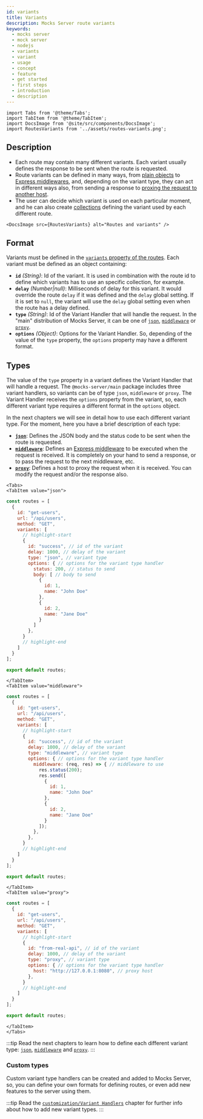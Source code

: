 ```yaml
---
id: variants
title: Variants
description: Mocks Server route variants
keywords:
  - mocks server
  - mock server
  - nodejs
  - variants
  - variant
  - usage
  - concept
  - feature
  - get started
  - first steps
  - introduction
  - description
---
```


```mdx-code-block
import Tabs from '@theme/Tabs';
import TabItem from '@theme/TabItem';
import DocsImage from '@site/src/components/DocsImage';
import RoutesVariants from '../assets/routes-variants.png';
```

## Description

* Each route may contain many different variants. Each variant usually defines the response to be sent when the route is requested.
* Route variants can be defined in many ways, from [plain objects](usage/variants/json.md) to [Express middlewares](usage/variants/middleware.md), and, depending on the variant type, they can act in different ways also, from sending a response to [proxing the request to another host](usage/variants/proxy.md).
* The user can decide which variant is used on each particular moment, and he can also create [collections](usage/collections.md) defining the variant used by each different route.

```mdx-code-block
<DocsImage src={RoutesVariants} alt="Routes and variants" />
```

## Format

Variants must be defined in the [`variants` property of the routes](usage/routes.md). Each variant must be defined as an object containing:

* __`id`__ _(String)_: Id of the variant. It is used in combination with the route id to define which variants has to use an specific collection, for example.
* __`delay`__ _(Number|null)_: Milliseconds of delay for this variant. It would override the route `delay` if it was defined and the `delay` global setting. If it is set to `null`, the variant will use the `delay` global setting even when the route has a delay defined.
* __`type`__ _(String)_: Id of the Variant Handler that will handle the request. In the "main" distribution of Mocks Server, it can be one of [`json`](usage/variants/json.md), [`middleware`](usage/variants/middleware.md) or [`proxy`](usage/variants/proxy.md).
* __`options`__ _(Object)_: Options for the Variant Handler. So, depending of the value of the `type` property, the `options` property may have a different format.

## Types

The value of the `type` property in a variant defines the Variant Handler that will handle a request. The `@mocks-server/main` package includes three variant handlers, so variants can be of type `json`, `middleware` or `proxy`. The Variant Handler receives the `options` property from the variant, so, each different variant type requires a different format in the `options` object.

In the next chapters we will see in detail how to use each different variant type. For the moment, here you have a brief description of each type:

* __[`json`](usage/variants/json.md)__: Defines the JSON body and the status code to be sent when the route is requested. 
* __[`middleware`](usage/variants/middleware.md)__: Defines an [Express middleware](https://expressjs.com/en/guide/using-middleware.html) to be executed when the request is received. It is completely on your hand to send a response, or to pass the request to the next middleware, etc.
* __[`proxy`](usage/variants/proxy.md)__: Defines a host to proxy the request when it is received. You can modify the request and/or the response also.

```mdx-code-block
<Tabs>
<TabItem value="json">
```

```js
const routes = [
  {
    id: "get-users",
    url: "/api/users",
    method: "GET",
    variants: [
      // highlight-start
      {
        id: "success", // id of the variant
        delay: 1000, // delay of the variant
        type: "json", // variant type
        options: { // options for the variant type handler
          status: 200, // status to send
          body: [ // body to send
            {
              id: 1,
              name: "John Doe"
            },
            {
              id: 2,
              name: "Jane Doe"
            }
          ]
        },
      }
      // highlight-end
    ]
  }
];

export default routes;
```

```mdx-code-block
</TabItem>
<TabItem value="middleware">
```

```js
const routes = [
  {
    id: "get-users",
    url: "/api/users",
    method: "GET",
    variants: [
      // highlight-start
      {
        id: "success", // id of the variant
        delay: 1000, // delay of the variant
        type: "middleware", // variant type
        options: { // options for the variant type handler
          middleware: (req, res) => { // middleware to use
            res.status(200);
            res.send([
              {
                id: 1,
                name: "John Doe"
              },
              {
                id: 2,
                name: "Jane Doe"
              }
            ]);
          },
        },
      }
      // highlight-end
    ]
  }
];

export default routes;
```

```mdx-code-block
</TabItem>
<TabItem value="proxy">
```

```js
const routes = [
  {
    id: "get-users",
    url: "/api/users",
    method: "GET",
    variants: [
      // highlight-start
      {
        id: "from-real-api", // id of the variant
        delay: 1000, // delay of the variant
        type: "proxy", // variant type
        options: { // options for the variant type handler
          host: "http://127.0.0.1:8080", // proxy host
        },
      }
      // highlight-end
    ]
  }
];

export default routes;
```

```mdx-code-block
</TabItem>
</Tabs>
```

:::tip
Read the next chapters to learn how to define each different variant type: [`json`](usage/variants/json.md), [`middleware`](usage/variants/middleware.md) and [`proxy`](usage/variants/proxy.md).
:::

### Custom types

Custom variant type handlers can be created and added to Mocks Server, so, you can define your own formats for defining routes, or even add new features to the server using them.

:::tip
Read the [`customization/Variant Handlers`](variant-handlers/intro.md) chapter for further info about how to add new variant types.
:::